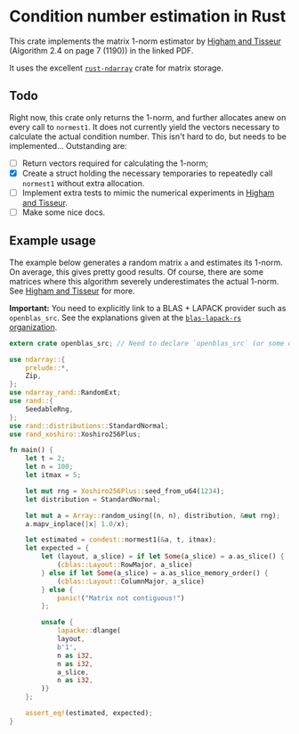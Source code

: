 # Condition number estimation in Rust

This crate implements the matrix 1-norm estimator by [Higham and Tisseur]
(Algorithm 2.4 on page 7 (1190)) in the linked PDF.

It uses the excellent [`rust-ndarray`] crate for matrix storage.

[Higham and Tisseur]: http://eprints.ma.man.ac.uk/321/1/covered/MIMS_ep2006_145.pdf
[`rust-ndarray`]: https://github.com/rust-ndarray/ndarray

## Todo

Right now, this crate only returns the 1-norm, and further allocates anew on every call
to `normest1`. It does not currently yield the vectors necessary to calculate the actual
condition number. This isn't hard to do, but needs to be implemented... Outstanding are:

+ [ ] Return vectors required for calculating the 1-norm;
+ [x] Create a struct holding the necessary temporaries to repeatedly call `normest1` without extra allocation.
+ [ ] Implement extra tests to mimic the numerical experiments in [Higham and Tisseur].
+ [ ] Make some nice docs.

## Example usage

The example below generates a random matrix `a` and estimates its 1-norm. On average, this gives
pretty good results. Of course, there are some matrices where this algorithm severely underestimates
the actual 1-norm. See [Higham and Tisseur] for more.

**Important:** You need to explicitly link to a BLAS + LAPACK provider such as `openblas_src`.
See the explanations given at the [`blas-lapack-rs` organization].

[`blas-lapack-rs` organization]: https://github.com/blas-lapack-rs/blas-lapack-rs.github.io/wiki

```rust
extern crate openblas_src; // Need to declare `openblas_src` (or some other BLAS provider) explicitly to link to a BLAS library.

use ndarray::{
    prelude::*,
    Zip,
};
use ndarray_rand::RandomExt;
use rand::{
    SeedableRng,
};
use rand::distributions::StandardNormal;
use rand_xoshiro::Xoshiro256Plus;

fn main() {
    let t = 2;
    let n = 100;
    let itmax = 5;

    let mut rng = Xoshiro256Plus::seed_from_u64(1234);
    let distribution = StandardNormal;

    let mut a = Array::random_using((n, n), distribution, &mut rng);
    a.mapv_inplace(|x| 1.0/x);

    let estimated = condest::normest1(&a, t, itmax);
    let expected = {
        let (layout, a_slice) = if let Some(a_slice) = a.as_slice() {
            (cblas::Layout::RowMajor, a_slice)
        } else if let Some(a_slice) = a.as_slice_memory_order() {
            (cblas::Layout::ColumnMajor, a_slice)
        } else {
            panic!("Matrix not contiguous!")
        };

        unsafe {
            lapacke::dlange(
            layout,
            b'1',
            n as i32,
            n as i32,
            a_slice,
            n as i32,
        )}
    };

    assert_eq!(estimated, expected);
}
```
